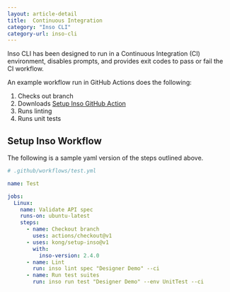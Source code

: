 ```yaml
---
layout: article-detail
title:  Continuous Integration
category: "Inso CLI"
category-url: inso-cli
---
```


Inso CLI has been designed to run in a Continuous Integration (CI) environment, disables prompts, and provides exit codes to pass or fail the CI workflow.

An example workflow run in GitHub Actions does the following:

1. Checks out branch
2. Downloads [Setup Inso GitHub Action](https://github.com/marketplace/actions/setup-inso)
3. Runs linting
4. Runs unit tests

## Setup Inso Workflow

The following is a sample yaml version of the steps outlined above.

```yaml
# .github/workflows/test.yml

name: Test

jobs:
  Linux:
    name: Validate API spec
    runs-on: ubuntu-latest
    steps:
      - name: Checkout branch
        uses: actions/checkout@v1
      - uses: kong/setup-inso@v1
        with:
          inso-version: 2.4.0
      - name: Lint
        run: inso lint spec "Designer Demo" --ci
      - name: Run test suites
        run: inso run test "Designer Demo" --env UnitTest --ci
```

